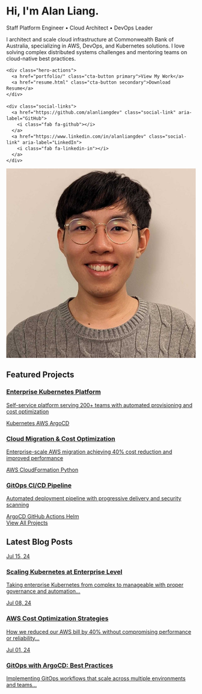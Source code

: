# Hi, I'm Alan Liang.

<div class="hero-section">
  <div class="hero-content">
    <p class="hero-tagline">Staff Platform Engineer • Cloud Architect • DevOps Leader</p>
    <p class="hero-bio">I architect and scale cloud infrastructure at Commonwealth Bank of Australia, specializing in AWS, DevOps, and Kubernetes solutions. I love solving complex distributed systems challenges and mentoring teams on cloud-native best practices.</p>
    
    <div class="hero-actions">
      <a href="portfolio/" class="cta-button primary">View My Work</a>
      <a href="resume.html" class="cta-button secondary">Download Resume</a>
    </div>
    
    <div class="social-links">
      <a href="https://github.com/alanliangdev" class="social-link" aria-label="GitHub">
        <i class="fab fa-github"></i>
      </a>
      <a href="https://www.linkedin.com/in/alanliangdev" class="social-link" aria-label="LinkedIn">
        <i class="fab fa-linkedin-in"></i>
      </a>
    </div>
  </div>
  
  <div class="hero-image">
    <img src="assets/images/profile-photo.jpeg" alt="Alan Liang">
  </div>
</div>

## Featured Projects

<div class="featured-projects">
  <div class="featured-project">
    <a href="portfolio/kubernetes-platform" class="featured-project-link">
      <div class="featured-project-image kubernetes">
        <i class="fas fa-dharmachakra"></i>
      </div>
      <div class="featured-project-content">
        <h3 class="featured-project-title">Enterprise Kubernetes Platform</h3>
        <p class="featured-project-description">Self-service platform serving 200+ teams with automated provisioning and cost optimization</p>
        <div class="featured-project-tech">
          <span class="tech-tag">Kubernetes</span>
          <span class="tech-tag">AWS</span>
          <span class="tech-tag">ArgoCD</span>
        </div>
      </div>
    </a>
  </div>
  
  <div class="featured-project">
    <a href="portfolio/aws-migration" class="featured-project-link">
      <div class="featured-project-image aws">
        <i class="fab fa-aws"></i>
      </div>
      <div class="featured-project-content">
        <h3 class="featured-project-title">Cloud Migration & Cost Optimization</h3>
        <p class="featured-project-description">Enterprise-scale AWS migration achieving 40% cost reduction and improved performance</p>
        <div class="featured-project-tech">
          <span class="tech-tag">AWS</span>
          <span class="tech-tag">CloudFormation</span>
          <span class="tech-tag">Python</span>
        </div>
      </div>
    </a>
  </div>
  
  <div class="featured-project">
    <a href="portfolio/gitops-pipeline" class="featured-project-link">
      <div class="featured-project-image gitops">
        <i class="fas fa-code-branch"></i>
      </div>
      <div class="featured-project-content">
        <h3 class="featured-project-title">GitOps CI/CD Pipeline</h3>
        <p class="featured-project-description">Automated deployment pipeline with progressive delivery and security scanning</p>
        <div class="featured-project-tech">
          <span class="tech-tag">ArgoCD</span>
          <span class="tech-tag">GitHub Actions</span>
          <span class="tech-tag">Helm</span>
        </div>
      </div>
    </a>
  </div>
</div>

<div class="view-all-projects">
  <a href="portfolio/" class="view-all-link">View All Projects <i class="fas fa-arrow-right"></i></a>
</div>

## Latest Blog Posts

<div class="blog-grid">
  <div class="blog-card">
    <a href="blog/2024/07/15/kubernetes-enterprise-scaling" class="blog-card-link">
      <div class="blog-card-image kubernetes">
        <div class="blog-card-date">Jul 15, 24</div>
      </div>
      <h3 class="blog-card-title">Scaling Kubernetes at Enterprise Level</h3>
      <p class="blog-card-description">Taking enterprise Kubernetes from complex to manageable with proper governance and automation...</p>
    </a>
  </div>
  
  <div class="blog-card">
    <a href="blog/2024/07/08/aws-cost-optimization-strategies" class="blog-card-link">
      <div class="blog-card-image aws">
        <div class="blog-card-date">Jul 08, 24</div>
      </div>
      <h3 class="blog-card-title">AWS Cost Optimization Strategies</h3>
      <p class="blog-card-description">How we reduced our AWS bill by 40% without compromising performance or reliability...</p>
    </a>
  </div>
  
  <div class="blog-card">
    <a href="blog/2024/07/01/gitops-argocd-best-practices" class="blog-card-link">
      <div class="blog-card-image gitops">
        <div class="blog-card-date">Jul 01, 24</div>
      </div>
      <h3 class="blog-card-title">GitOps with ArgoCD: Best Practices</h3>
      <p class="blog-card-description">Implementing GitOps workflows that scale across multiple environments and teams...</p>
    </a>
  </div>
</div>